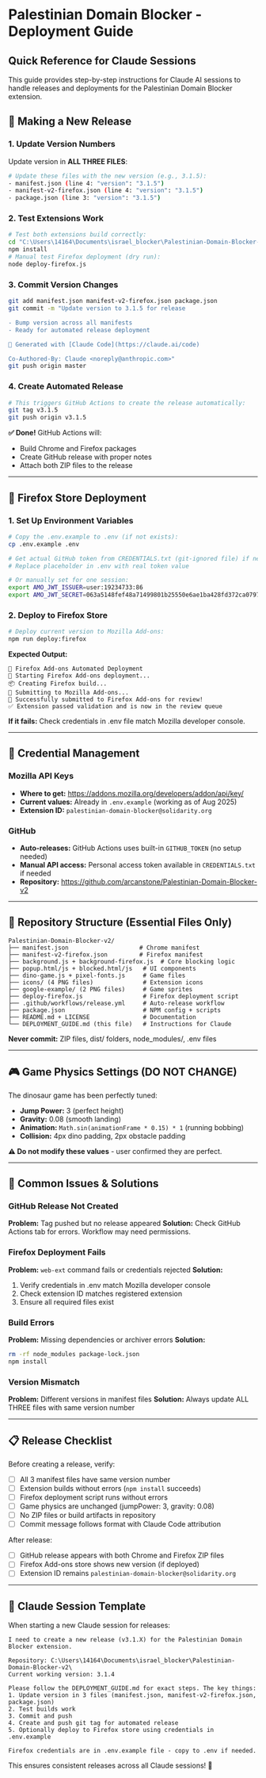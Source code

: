 # Palestinian Domain Blocker - Deployment Guide

## Quick Reference for Claude Sessions

This guide provides step-by-step instructions for Claude AI sessions to handle releases and deployments for the Palestinian Domain Blocker extension.

## 🚀 Making a New Release

### 1. Update Version Numbers
Update version in **ALL THREE FILES**:
```bash
# Update these files with the new version (e.g., 3.1.5):
- manifest.json (line 4: "version": "3.1.5")
- manifest-v2-firefox.json (line 4: "version": "3.1.5") 
- package.json (line 3: "version": "3.1.5")
```

### 2. Test Extensions Work
```bash
# Test both extensions build correctly:
cd "C:\Users\14164\Documents\israel_blocker\Palestinian-Domain-Blocker-v2"
npm install
# Manual test Firefox deployment (dry run):
node deploy-firefox.js
```

### 3. Commit Version Changes
```bash
git add manifest.json manifest-v2-firefox.json package.json
git commit -m "Update version to 3.1.5 for release

- Bump version across all manifests
- Ready for automated release deployment

🤖 Generated with [Claude Code](https://claude.ai/code)

Co-Authored-By: Claude <noreply@anthropic.com>"
git push origin master
```

### 4. Create Automated Release
```bash
# This triggers GitHub Actions to create the release automatically:
git tag v3.1.5
git push origin v3.1.5
```

**✅ Done!** GitHub Actions will:
- Build Chrome and Firefox packages
- Create GitHub release with proper notes
- Attach both ZIP files to the release

---

## 🦊 Firefox Store Deployment

### 1. Set Up Environment Variables
```bash
# Copy the .env.example to .env (if not exists):
cp .env.example .env

# Get actual GitHub token from CREDENTIALS.txt (git-ignored file) if needed
# Replace placeholder in .env with real token value

# Or manually set for one session:
export AMO_JWT_ISSUER=user:19234733:86
export AMO_JWT_SECRET=063a5148fef48a71499801b25550e6ae1ba428fd372ca079715cfd46df3cfd17
```

### 2. Deploy to Firefox Store
```bash
# Deploy current version to Mozilla Add-ons:
npm run deploy:firefox
```

**Expected Output:**
```
🦊 Firefox Add-ons Automated Deployment
🚀 Starting Firefox Add-ons deployment...
📦 Creating Firefox build...
🔄 Submitting to Mozilla Add-ons...
🎉 Successfully submitted to Firefox Add-ons for review!
✅ Extension passed validation and is now in the review queue
```

**If it fails:** Check credentials in .env file match Mozilla developer console.

---

## 🔑 Credential Management

### Mozilla API Keys
- **Where to get:** https://addons.mozilla.org/developers/addon/api/key/
- **Current values:** Already in `.env.example` (working as of Aug 2025)
- **Extension ID:** `palestinian-domain-blocker@solidarity.org`

### GitHub
- **Auto-releases:** GitHub Actions uses built-in `GITHUB_TOKEN` (no setup needed)
- **Manual API access:** Personal access token available in `CREDENTIALS.txt` if needed
- **Repository:** https://github.com/arcanstone/Palestinian-Domain-Blocker-v2

---

## 📁 Repository Structure (Essential Files Only)

```
Palestinian-Domain-Blocker-v2/
├── manifest.json                    # Chrome manifest
├── manifest-v2-firefox.json         # Firefox manifest  
├── background.js + background-firefox.js  # Core blocking logic
├── popup.html/js + blocked.html/js   # UI components
├── dino-game.js + pixel-fonts.js     # Game files
├── icons/ (4 PNG files)              # Extension icons
├── google-example/ (2 PNG files)     # Game sprites
├── deploy-firefox.js                 # Firefox deployment script
├── .github/workflows/release.yml     # Auto-release workflow
├── package.json                      # NPM config + scripts
├── README.md + LICENSE               # Documentation
└── DEPLOYMENT_GUIDE.md (this file)   # Instructions for Claude
```

**Never commit:** ZIP files, dist/ folders, node_modules/, .env files

---

## 🎮 Game Physics Settings (DO NOT CHANGE)

The dinosaur game has been perfectly tuned:
- **Jump Power:** 3 (perfect height)
- **Gravity:** 0.08 (smooth landing)
- **Animation:** `Math.sin(animationFrame * 0.15) * 1` (running bobbing)
- **Collision:** 4px dino padding, 2px obstacle padding

**⚠️ Do not modify these values** - user confirmed they are perfect.

---

## 🐛 Common Issues & Solutions

### GitHub Release Not Created
**Problem:** Tag pushed but no release appeared
**Solution:** Check GitHub Actions tab for errors. Workflow may need permissions.

### Firefox Deployment Fails
**Problem:** `web-ext` command fails or credentials rejected
**Solution:** 
1. Verify credentials in .env match Mozilla developer console
2. Check extension ID matches registered extension
3. Ensure all required files exist

### Build Errors
**Problem:** Missing dependencies or archiver errors
**Solution:**
```bash
rm -rf node_modules package-lock.json
npm install
```

### Version Mismatch
**Problem:** Different versions in manifest files
**Solution:** Always update ALL THREE files with same version number

---

## 📋 Release Checklist

Before creating a release, verify:

- [ ] All 3 manifest files have same version number
- [ ] Extension builds without errors (`npm install` succeeds)
- [ ] Firefox deployment script runs without errors
- [ ] Game physics are unchanged (jumpPower: 3, gravity: 0.08)
- [ ] No ZIP files or build artifacts in repository
- [ ] Commit message follows format with Claude Code attribution

After release:
- [ ] GitHub release appears with both Chrome and Firefox ZIP files
- [ ] Firefox Add-ons store shows new version (if deployed)
- [ ] Extension ID remains `palestinian-domain-blocker@solidarity.org`

---

## 🤖 Claude Session Template

When starting a new Claude session for releases:

```
I need to create a new release (v3.1.X) for the Palestinian Domain Blocker extension.

Repository: C:\Users\14164\Documents\israel_blocker\Palestinian-Domain-Blocker-v2\
Current working version: 3.1.4

Please follow the DEPLOYMENT_GUIDE.md for exact steps. The key things:
1. Update version in 3 files (manifest.json, manifest-v2-firefox.json, package.json)
2. Test builds work
3. Commit and push
4. Create and push git tag for automated release
5. Optionally deploy to Firefox store using credentials in .env.example

Firefox credentials are in .env.example file - copy to .env if needed.
```

This ensures consistent releases across all Claude sessions! 🚀